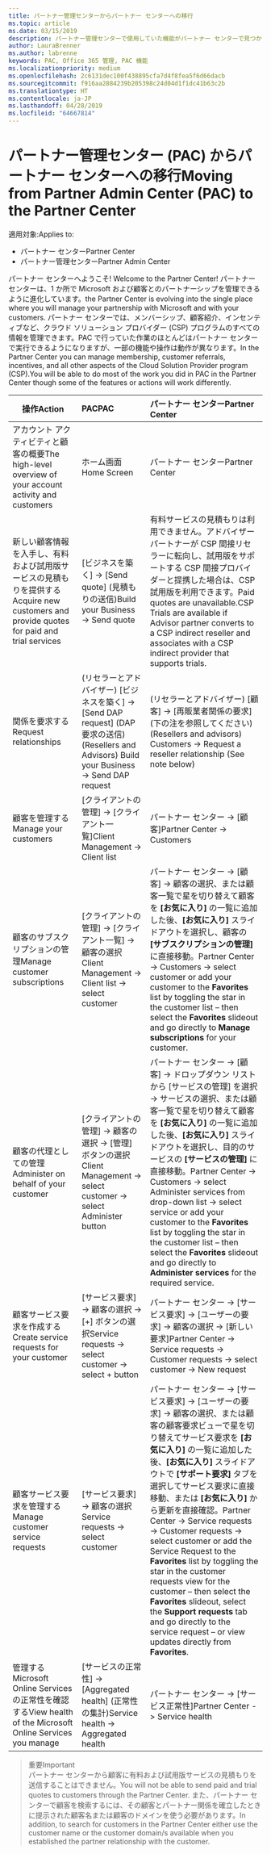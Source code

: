 ```yaml
---
title: パートナー管理センターからパートナー センターへの移行
ms.topic: article
ms.date: 03/15/2019
description: パートナー管理センターで使用していた機能がパートナー センターで見つかります
author: LauraBrenner
ms.author: labrenne
keywords: PAC, Office 365 管理, PAC 機能
ms.localizationpriority: medium
ms.openlocfilehash: 2c6131dec100f438895cfa7d4f8fea5f6d66dacb
ms.sourcegitcommit: f916aa2884239b205398c24d04d1f1dc41b63c2b
ms.translationtype: HT
ms.contentlocale: ja-JP
ms.lasthandoff: 04/28/2019
ms.locfileid: "64667814"
---
```

# <a name="moving-from-partner-admin-center-pac-to-the-partner-center"></a><span data-ttu-id="29fbb-104">パートナー管理センター (PAC) からパートナー センターへの移行</span><span class="sxs-lookup"><span data-stu-id="29fbb-104">Moving from Partner Admin Center (PAC) to the Partner Center</span></span>

<span data-ttu-id="29fbb-105">適用対象:</span><span class="sxs-lookup"><span data-stu-id="29fbb-105">Applies to:</span></span>
- <span data-ttu-id="29fbb-106">パートナー センター</span><span class="sxs-lookup"><span data-stu-id="29fbb-106">Partner Center</span></span>
- <span data-ttu-id="29fbb-107">パートナー管理センター</span><span class="sxs-lookup"><span data-stu-id="29fbb-107">Partner Admin Center</span></span>

<span data-ttu-id="29fbb-108">パートナー センターへようこそ! </span><span class="sxs-lookup"><span data-stu-id="29fbb-108">Welcome to the Partner Center!</span></span> <span data-ttu-id="29fbb-109">パートナー センターは、1 か所で Microsoft および顧客とのパートナーシップを管理できるように進化しています。</span><span class="sxs-lookup"><span data-stu-id="29fbb-109">the Partner Center is evolving into the single place where you will manage your partnership with Microsoft and with your customers.</span></span> <span data-ttu-id="29fbb-110">パートナー センターでは、メンバーシップ、顧客紹介、インセンティブなど、クラウド ソリューション プロバイダー (CSP) プログラムのすべての情報を管理できます。PAC で行っていた作業のほとんどはパートナー センターで実行できるようになりますが、一部の機能や操作は動作が異なります。</span><span class="sxs-lookup"><span data-stu-id="29fbb-110">In the Partner Center you can manage membership, customer referrals, incentives, and all other aspects of the Cloud Solution Provider program (CSP).You will be able to do most of the work you did in PAC in the Partner Center though some of the features or actions will work differently.</span></span> 


|<span data-ttu-id="29fbb-111">**操作**</span><span class="sxs-lookup"><span data-stu-id="29fbb-111">**Action**</span></span>   |<span data-ttu-id="29fbb-112">**PAC**</span><span class="sxs-lookup"><span data-stu-id="29fbb-112">**PAC**</span></span>   |<span data-ttu-id="29fbb-113">**パートナー センター**</span><span class="sxs-lookup"><span data-stu-id="29fbb-113">**Partner Center**</span></span>   |
|--------------|:--------------|:---------------|
|<span data-ttu-id="29fbb-114">アカウント アクティビティと顧客の概要</span><span class="sxs-lookup"><span data-stu-id="29fbb-114">The high-level overview of your account activity and customers</span></span>|<span data-ttu-id="29fbb-115">ホーム画面</span><span class="sxs-lookup"><span data-stu-id="29fbb-115">Home Screen</span></span>|<span data-ttu-id="29fbb-116">パートナー センター</span><span class="sxs-lookup"><span data-stu-id="29fbb-116">Partner Center</span></span>|
|<span data-ttu-id="29fbb-117">新しい顧客情報を入手し、有料および試用版サービスの見積もりを提供する</span><span class="sxs-lookup"><span data-stu-id="29fbb-117">Acquire new customers and provide quotes for paid and trial services</span></span>|<span data-ttu-id="29fbb-118">[ビジネスを築く] -> [Send quote] (見積もりの送信)</span><span class="sxs-lookup"><span data-stu-id="29fbb-118">Build your Business -> Send quote</span></span>|<span data-ttu-id="29fbb-119">有料サービスの見積もりは利用できません。アドバイザー パートナーが CSP 間接リセラーに転向し、試用版をサポートする CSP 間接プロバイダーと提携した場合は、CSP 試用版を利用できます。</span><span class="sxs-lookup"><span data-stu-id="29fbb-119">Paid quotes are unavailable.CSP Trials are available if Advisor partner converts to a CSP indirect reseller and associates with a CSP indirect provider that supports trials.</span></span> |
|<span data-ttu-id="29fbb-120">関係を要求する</span><span class="sxs-lookup"><span data-stu-id="29fbb-120">Request relationships</span></span>|<span data-ttu-id="29fbb-121">(リセラーとアドバイザー) [ビジネスを築く] -> [Send DAP request] (DAP 要求の送信)</span><span class="sxs-lookup"><span data-stu-id="29fbb-121">(Resellers and Advisors) Build your Business -> Send DAP request</span></span>|<span data-ttu-id="29fbb-122">(リセラーとアドバイザー) [顧客] -> [再販業者関係の要求] (下の注を参照してください)</span><span class="sxs-lookup"><span data-stu-id="29fbb-122">(Resellers and advisors) Customers -> Request a reseller relationship (See note below)</span></span>|
|<span data-ttu-id="29fbb-123">顧客を管理する</span><span class="sxs-lookup"><span data-stu-id="29fbb-123">Manage your customers</span></span>|<span data-ttu-id="29fbb-124">[クライアントの管理] -> [クライアント一覧]</span><span class="sxs-lookup"><span data-stu-id="29fbb-124">Client Management -> Client list</span></span>|<span data-ttu-id="29fbb-125">パートナー センター -> [顧客]</span><span class="sxs-lookup"><span data-stu-id="29fbb-125">Partner Center -> Customers</span></span>|
|<span data-ttu-id="29fbb-126">顧客のサブスクリプションの管理</span><span class="sxs-lookup"><span data-stu-id="29fbb-126">Manage customer subscriptions</span></span>|<span data-ttu-id="29fbb-127">[クライアントの管理] -> [クライアント一覧] -> 顧客の選択</span><span class="sxs-lookup"><span data-stu-id="29fbb-127">Client Management -> Client list -> select customer</span></span>|<span data-ttu-id="29fbb-128">パートナー センター -> [顧客] -> 顧客の選択、または顧客一覧で星を切り替えて顧客を **[お気に入り]** の一覧に追加した後、**[お気に入り]** スライドアウトを選択し、顧客の **[サブスクリプションの管理]** に直接移動。</span><span class="sxs-lookup"><span data-stu-id="29fbb-128">Partner Center -> Customers -> select customer or add your customer to the **Favorites** list by toggling the star in the customer list – then select the **Favorites** slideout and go directly to **Manage subscriptions** for your customer.</span></span>|
|<span data-ttu-id="29fbb-129">顧客の代理としての管理</span><span class="sxs-lookup"><span data-stu-id="29fbb-129">Administer on behalf of your customer</span></span>|<span data-ttu-id="29fbb-130">[クライアントの管理] -> 顧客の選択 -> [管理] ボタンの選択</span><span class="sxs-lookup"><span data-stu-id="29fbb-130">Client Management -> select customer -> select Administer button</span></span>|<span data-ttu-id="29fbb-131">パートナー センター -> [顧客] -> ドロップダウン リストから [サービスの管理] を選択 -> サービスの選択、または顧客一覧で星を切り替えて顧客を **[お気に入り]** の一覧に追加した後、**[お気に入り]** スライドアウトを選択し、目的のサービスの **[サービスの管理]** に直接移動。</span><span class="sxs-lookup"><span data-stu-id="29fbb-131">Partner Center -> Customers -> select Administer services from drop-down list -> select service or add your customer to the **Favorites** list by toggling the star in the customer list – then select the **Favorites** slideout and go directly to **Administer services** for the required service.</span></span>|
|<span data-ttu-id="29fbb-132">顧客サービス要求を作成する</span><span class="sxs-lookup"><span data-stu-id="29fbb-132">Create service requests for your customer</span></span>|<span data-ttu-id="29fbb-133">[サービス要求] -> 顧客の選択 -> [+] ボタンの選択</span><span class="sxs-lookup"><span data-stu-id="29fbb-133">Service requests -> select customer -> select + button</span></span> | <span data-ttu-id="29fbb-134">パートナー センター -> [サービス要求] -> [ユーザーの要求] -> 顧客の選択 -> [新しい要求]</span><span class="sxs-lookup"><span data-stu-id="29fbb-134">Partner Center -> Service requests -> Customer requests -> select customer -> New request</span></span>|
|<span data-ttu-id="29fbb-135">顧客サービス要求を管理する</span><span class="sxs-lookup"><span data-stu-id="29fbb-135">Manage customer service requests</span></span>| <span data-ttu-id="29fbb-136">[サービス要求] -> 顧客の選択</span><span class="sxs-lookup"><span data-stu-id="29fbb-136">Service requests -> select customer</span></span>|<span data-ttu-id="29fbb-137">パートナー センター -> [サービス要求] -> [ユーザーの要求] -> 顧客の選択、または顧客の顧客要求ビューで星を切り替えてサービス要求を **[お気に入り]** の一覧に追加した後、**[お気に入り]** スライドアウトで **[サポート要求]** タブを選択してサービス要求に直接移動、または **[お気に入り]** から更新を直接確認。</span><span class="sxs-lookup"><span data-stu-id="29fbb-137">Partner Center -> Service requests -> Customer requests -> select customer or add the Service Request to the **Favorites** list by toggling the star in the customer requests view for the customer – then select the **Favorites** slideout, select the **Support requests** tab and go directly to the service request – or view updates directly from **Favorites**.</span></span>|
|<span data-ttu-id="29fbb-138">管理する Microsoft Online Services の正常性を確認する</span><span class="sxs-lookup"><span data-stu-id="29fbb-138">View health of the Microsoft Online Services you manage</span></span>|<span data-ttu-id="29fbb-139">[サービスの正常性] -> [Aggregated health] (正常性の集計)</span><span class="sxs-lookup"><span data-stu-id="29fbb-139">Service health -> Aggregated health</span></span>|<span data-ttu-id="29fbb-140">パートナー センター -> [サービス正常性]</span><span class="sxs-lookup"><span data-stu-id="29fbb-140">Partner Center -> Service health</span></span>|

><span data-ttu-id="29fbb-141">重要</span><span class="sxs-lookup"><span data-stu-id="29fbb-141">Important</span></span><br>
<span data-ttu-id="29fbb-142">パートナー センターから顧客に有料および試用版サービスの見積もりを送信することはできません。</span><span class="sxs-lookup"><span data-stu-id="29fbb-142">You will not be able to send paid and trial quotes to customers through the Partner Center.</span></span> <span data-ttu-id="29fbb-143">また、パートナー センターで顧客を検索するには、その顧客とパートナー関係を確立したときに提示された顧客名または顧客のドメインを使う必要があります。</span><span class="sxs-lookup"><span data-stu-id="29fbb-143">In addition, to search for customers in the Partner Center either use the customer name or the customer domain/s available when you established the partner relationship with the customer.</span></span>